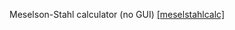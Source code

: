 Meselson-Stahl calculator (no GUI) [[meselstahlcalc]](https://github.com/bakuncwa/meselstahlcalc/blob/main/meselstahlcalc_code)
